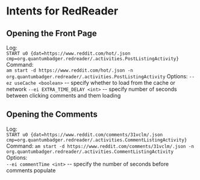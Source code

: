 # Intents for RedReader #

## Opening the Front Page ##

Log:		
	`START u0 {dat=https://www.reddit.com/hot/.json cmp=org.quantumbadger.redreader/.activities.PostListingActivity}`
Command: 		
	`am start -d https://www.reddit.com/hot/.json -n org.quantumbadger.redreader/.activities.PostListingActivity`
Options:
	`--ez useCache <boolean>` -- specify whether to load from the cache or network
	`--ei EXTRA_TIME_DELAY <int>` -- specify number of seconds between clicking comments and them loading
## Opening the Comments ##

Log:		
	`START u0 {dat=https://www.reddit.com/comments/31vclm/.json cmp=org.quantumbadger.redreader/.activities.CommentListingActivity}`		
Command:
	`am start -d https://www.reddit.com/comments/31vclm/.json -n org.quantumbadger.redreader/.activities.CommentListingActivity`	
Options:	
	`--ei commentTime <int>` -- specify the number of seconds before comments populate